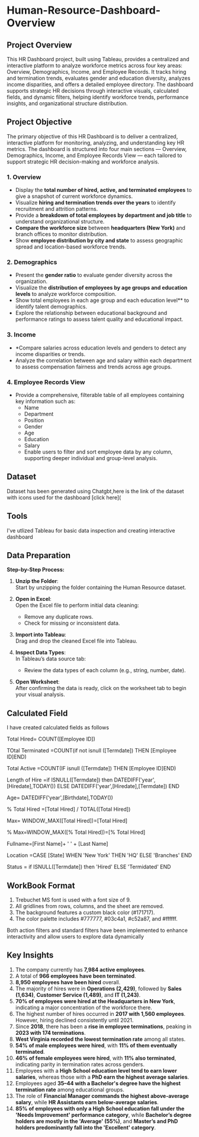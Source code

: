 # Human-Resource-Dashboard-Overview

## Project Overview   
This HR Dashboard project, built using Tableau, provides a centralized and interactive platform to analyze workforce metrics across four key areas: Overview, Demographics, Income, and Employee Records. It tracks hiring and termination trends, evaluates gender and education diversity, analyzes income disparities, and offers a detailed employee directory. The dashboard supports strategic HR decisions through interactive visuals, calculated fields, and dynamic filters, helping identify workforce trends, performance insights, and organizational structure distribution.
##  Project Objective 
The primary objective of this HR Dashboard is to deliver a centralized, interactive platform for monitoring, analyzing, and understanding key HR metrics. The dashboard is structured into four main sections — Overview, Demographics, Income, and Employee Records View — each tailored to support strategic HR decision-making and workforce analysis.

### 1. **Overview**
- Display the **total number of hired, active, and terminated employees** to give a snapshot of current workforce dynamics.
- Visualize **hiring and termination trends over the years** to identify recruitment and attrition patterns.
- Provide a **breakdown of total employees by department and job title** to understand organizational structure.
- **Compare the workforce size** between **headquarters (New York)** and branch offices to monitor distribution.
- Show **employee distribution by city and state** to assess geographic spread and location-based workforce trends.

### 2. **Demographics**
- Present the **gender ratio** to evaluate gender diversity across the organization.
- Visualize the **distribution of employees by age groups and education levels** to analyze workforce composition.
- Show total employees in each age group and each education level** to identify talent demographics.
- Explore the relationship between educational background and performance ratings to assess talent quality and educational impact.

### 3. Income
- *Compare salaries across education levels and genders to detect any income disparities or trends.
- Analyze the correlation between age and salary within each department to assess compensation fairness and trends across age groups.

### 4. Employee Records View
- Provide a comprehensive, filterable table of all employees containing key information such as:
  - Name
  - Department
  - Position
  - Gender
  - Age
  - Education
  - Salary
  - Enable users to filter and sort employee data by any column, supporting deeper individual and group-level analysis.

##  Dataset 
Dataset has been generated using Chatgbt,here is the link of the dataset with icons used for the dashboard [click here](

## Tools 
I've utlized Tableau  for basic data inspection and creating interactive dashboard

## Data Preparation

**Step-by-Step Process:**

1. **Unzip the Folder**:  
   Start by unzipping the folder containing the Human Resource dataset.

2. **Open in Excel**:  
   Open the Excel file to perform initial data cleaning:
   - Remove any duplicate rows.
   - Check for missing or inconsistent data.
     
3. **Import into Tableau**:  
   Drag and drop the cleaned Excel file into Tableau.

4. **Inspect Data Types**:  
   In Tableau’s data source tab:
   - Review the data types of each column (e.g., string, number, date).
     
5. **Open Worksheet**:  
   After confirming the data is ready, click on the worksheet tab to begin your visual analysis.

## Calculated Field 
I have created calculated fields as follows

Total Hired= COUNT([Employee ID])

TOtal Terminated =COUNT(if not isnull ([Termdate]) THEN [Employee ID]END)

Total Active =COUNT(IF  isnull ([Termdate]) THEN [Employee ID]END)

Length of Hire =if ISNULL([Termdate]) then
DATEDIFF('year',[Hiredate],TODAY())
ELSE DATEDIFF('year',[Hiredate],[Termdate])
END

Age= DATEDIFF('year',[Birthdate],TODAY())

% Total Hired =[Total Hired] / TOTAL([Total Hired])

Max= WINDOW_MAX([Total Hired])=[Total Hired]

% Max=WINDOW_MAX([% Total Hired])=[% Total Hired]

Fullname=[First Name]+ ' ' + [Last Name]

Location =CASE [State]
     WHEN 'New York' THEN 'HQ'
     ELSE 'Branches'
END

Status = if ISNULL([Termdate]) then 'Hired'
ELSE 'Termidated'
END

## WorkBook Format

1. Trebuchet MS font is used with a font size of 9.  
2. All gridlines from rows, columns, and the sheet are removed.  
3. The background features a custom black color (#171717).  
4. The color palette includes #777777, #03c4a1, #c52a87, and #ffffff.

Both action filters and standard filters have been implemented to enhance interactivity and allow users to explore data dynamically


## Key Insights 


1. The company currently has **7,984 active employees**.  
2. A total of **966 employees have been terminated**.  
3. **8,950 employees have been hired** overall.  
4. The majority of hires were in **Operations (2,429)**, followed by **Sales (1,634)**, **Customer Service (1,489)**, and **IT (1,243)**.  
5. **70% of employees were hired at the Headquarters in New York**, indicating a major concentration of the workforce there.  
6. The highest number of hires occurred in **2017 with 1,560 employees**. However, hiring declined consistently until 2021.  
7. Since **2018**, there has been a **rise in employee terminations**, peaking in **2023 with 174 terminations**.  
8. **West Virginia recorded the lowest termination rate** among all states.  
9. **54% of male employees were hired**, with **11% of them eventually terminated**.  
10. **46% of female employees were hired**, with **11% also terminated**, indicating parity in termination rates across genders.  
11. Employees with a **High School education level tend to earn lower salaries**, whereas those with a **PhD earn the highest average salaries**.  
12. Employees aged **35–44 with a Bachelor's degree have the highest termination rate** among educational groups.  
13. The role of **Financial Manager commands the highest above-average salary**, while **HR Assistants earn below-average salaries**.  
14. **85% of employees with only a High School education fall under the 'Needs Improvement' performance category**, while **Bachelor’s degree holders are mostly in the 'Average' (55%)**, and **Master’s and PhD holders predominantly fall into the 'Excellent' category**.


